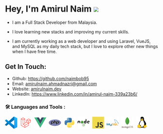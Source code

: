 # Hey, I'm Amirul Naim <img src="https://media.giphy.com/media/hvRJCLFzcasrR4ia7z/giphy.gif" width="30px"/>


- I am a Full Stack Developer from Malaysia.

- I love learning new stacks and improving my current skills.

- I am currently working as a web developer and using Laravel, VueJS, and MySQL as my daily tech stack, but I love to explore other new things when I have free time.





## Get In Touch:
- Github: https://github.com/naimbob95
- Email: amirulnaim.ahmadnazri@gmail.com
- Website: [amirulnaim.dev](https://www.amirulnaim.dev/)
- LinkedIn: https://www.linkedin.com/in/amirul-naim-339a23b6/





### :hammer_and_wrench: Languages and Tools :
  <img src="https://github.com/devicons/devicon/blob/master/icons/vscode/vscode-original.svg" title="vscode" alt="vscode" width="40" height="40"/>&nbsp;
  <img src="https://github.com/laravel/art/blob/master/laravel-logo.svg" title="Laravel" alt="Laravel" width="40" height="40"/>&nbsp;
  <img src="https://github.com/devicons/devicon/blob/master/icons/vuejs/vuejs-original.svg" title="Vue" alt="Vue" width="40" height="40"/>&nbsp;
  <img src="https://github.com/devicons/devicon/blob/master/icons/php/php-original.svg" title="php" alt="php" width="40" height="40"/>&nbsp;
  <img src="https://github.com/devicons/devicon/blob/master/icons/python/python-original.svg" title="python" alt="python" width="40" height="40"/>&nbsp;
  <img src="https://github.com/devicons/devicon/blob/master/icons/nodejs/nodejs-original-wordmark.svg" title="nodejs" alt="nodejs" width="40" height="40"/>&nbsp;
  <img src="https://github.com/devicons/devicon/blob/master/icons/javascript/javascript-original.svg" title="javascript" alt="javascript" width="40" height="40"/>&nbsp;
  <img src="https://github.com/devicons/devicon/blob/master/icons/mysql/mysql-original-wordmark.svg" title="mysql" alt="mysql" width="40" height="40"/>&nbsp;
  <img src="https://github.com/devicons/devicon/blob/master/icons/mongodb/mongodb-original-wordmark.svg" title="mongodb" alt="mongodb" width="40" height="40"/>&nbsp;
  <img src="https://github.com/devicons/devicon/blob/master/icons/linux/linux-original.svg" title="Linux" alt="Linux" width="40" height="40"/>&nbsp;
  
  

 
 
  
 

